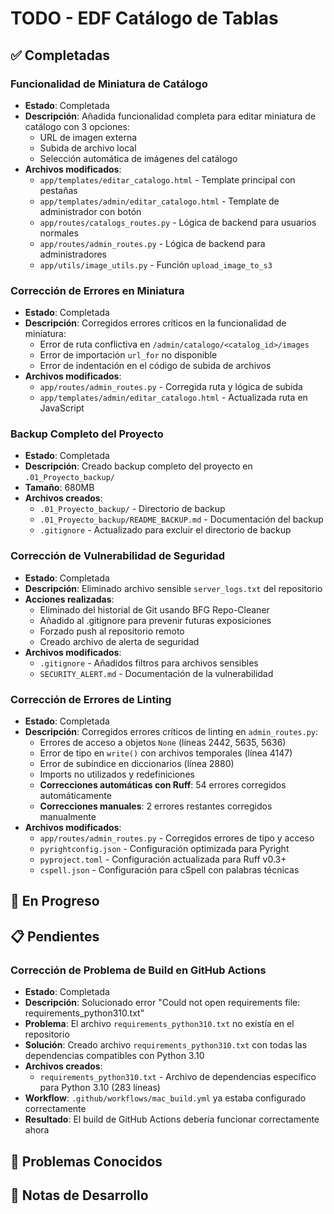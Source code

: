 # TODO - EDF Catálogo de Tablas

## ✅ Completadas

### Funcionalidad de Miniatura de Catálogo
- **Estado**: Completada
- **Descripción**: Añadida funcionalidad completa para editar miniatura de catálogo con 3 opciones:
  - URL de imagen externa
  - Subida de archivo local
  - Selección automática de imágenes del catálogo
- **Archivos modificados**:
  - `app/templates/editar_catalogo.html` - Template principal con pestañas
  - `app/templates/admin/editar_catalogo.html` - Template de administrador con botón
  - `app/routes/catalogs_routes.py` - Lógica de backend para usuarios normales
  - `app/routes/admin_routes.py` - Lógica de backend para administradores
  - `app/utils/image_utils.py` - Función `upload_image_to_s3`

### Corrección de Errores en Miniatura
- **Estado**: Completada
- **Descripción**: Corregidos errores críticos en la funcionalidad de miniatura:
  - Error de ruta conflictiva en `/admin/catalogo/<catalog_id>/images`
  - Error de importación `url_for` no disponible
  - Error de indentación en el código de subida de archivos
- **Archivos modificados**:
  - `app/routes/admin_routes.py` - Corregida ruta y lógica de subida
  - `app/templates/admin/editar_catalogo.html` - Actualizada ruta en JavaScript

### Backup Completo del Proyecto
- **Estado**: Completada
- **Descripción**: Creado backup completo del proyecto en `.01_Proyecto_backup/`
- **Tamaño**: 680MB
- **Archivos creados**:
  - `.01_Proyecto_backup/` - Directorio de backup
  - `.01_Proyecto_backup/README_BACKUP.md` - Documentación del backup
  - `.gitignore` - Actualizado para excluir el directorio de backup

### Corrección de Vulnerabilidad de Seguridad
- **Estado**: Completada
- **Descripción**: Eliminado archivo sensible `server_logs.txt` del repositorio
- **Acciones realizadas**:
  - Eliminado del historial de Git usando BFG Repo-Cleaner
  - Añadido al .gitignore para prevenir futuras exposiciones
  - Forzado push al repositorio remoto
  - Creado archivo de alerta de seguridad
- **Archivos modificados**:
  - `.gitignore` - Añadidos filtros para archivos sensibles
  - `SECURITY_ALERT.md` - Documentación de la vulnerabilidad

### Corrección de Errores de Linting
- **Estado**: Completada
- **Descripción**: Corregidos errores críticos de linting en `admin_routes.py`:
  - Errores de acceso a objetos `None` (líneas 2442, 5635, 5636)
  - Error de tipo en `write()` con archivos temporales (línea 4147)
  - Error de subíndice en diccionarios (línea 2880)
  - Imports no utilizados y redefiniciones
  - **Correcciones automáticas con Ruff**: 54 errores corregidos automáticamente
  - **Correcciones manuales**: 2 errores restantes corregidos manualmente
- **Archivos modificados**:
  - `app/routes/admin_routes.py` - Corregidos errores de tipo y acceso
  - `pyrightconfig.json` - Configuración optimizada para Pyright
  - `pyproject.toml` - Configuración actualizada para Ruff v0.3+
  - `cspell.json` - Configuración para cSpell con palabras técnicas

## 🔧 En Progreso

## 📋 Pendientes

### Corrección de Problema de Build en GitHub Actions
- **Estado**: Completada
- **Descripción**: Solucionado error "Could not open requirements file: requirements_python310.txt"
- **Problema**: El archivo `requirements_python310.txt` no existía en el repositorio
- **Solución**: Creado archivo `requirements_python310.txt` con todas las dependencias compatibles con Python 3.10
- **Archivos creados**:
  - `requirements_python310.txt` - Archivo de dependencias específico para Python 3.10 (283 líneas)
- **Workflow**: `.github/workflows/mac_build.yml` ya estaba configurado correctamente
- **Resultado**: El build de GitHub Actions debería funcionar correctamente ahora

## 🚨 Problemas Conocidos

## 📝 Notas de Desarrollo
